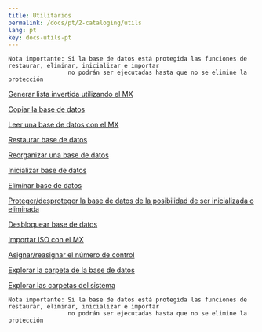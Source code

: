 ```yaml
---
title: Utilitarios
permalink: /docs/pt/2-cataloging/utils
lang: pt
key: docs-utils-pt
---
```



```
Nota importante: Si la base de datos está protegida las funciones de restaurar, eliminar, inicializar e importar 
                 no podrán ser ejecutadas hasta que no se elimine la protección
```

[Generar lista invertida utilizando el MX](http://abcdwiki.net/Generar_lista_invertida_utilizando_el_MX)

[Copiar la base de datos](http://abcdwiki.net/Copiar_la_base_de_datos)

[Leer una base de datos con el MX](http://abcdwiki.net/Leer_una_base_de_datos_con_el_MX)

[Restaurar base de datos](http://abcdwiki.net/Restaurar_base_de_datos)

[Reorganizar una base de datos](http://abcdwiki.net/Reorganizar_una_base_de_datos)

[Inicializar base de datos](http://abcdwiki.net/index.php?title=Inicializar_base_de_datos&action=edit&redlink=1)

[Eliminar base de datos](http://abcdwiki.net/index.php?title=Eliminar_base_de_datos&action=edit&redlink=1)

[Proteger/desproteger la base de datos de la posibilidad de ser inicializada o eliminada](http://abcdwiki.net/index.php?title=Proteger/desproteger_la_base_de_datos_de_la_posibilidad_de_ser_inicializada_o_eliminada&action=edit&redlink=1)

[Desbloquear base de datos](http://abcdwiki.net/index.php?title=Desbloquear_base_de_datos&action=edit&redlink=1)

[Importar ISO con el MX](http://abcdwiki.net/index.php?title=Importar_ISO_con_el_MX&action=edit&redlink=1)

[Asignar/reasignar el número de control](http://abcdwiki.net/Asignar/reasignar_el_número_de_control)

[Explorar la carpeta de la base de datos](http://abcdwiki.net/Explorar_la_carpeta_de_la_base_de_datos)

[Explorar las carpetas del sistema](http://abcdwiki.net/Explorar_las_carpetas_del_sistema)



```
Nota importante: Si la base de datos está protegida las funciones de restaurar, eliminar, inicializar e importar 
                 no podrán ser ejecutadas hasta que no se elimine la protección
```